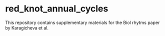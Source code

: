 # red_knot_annual_cycles
This repository contains supplementary materials for the Biol rhytms paper by Karagicheva et al.
